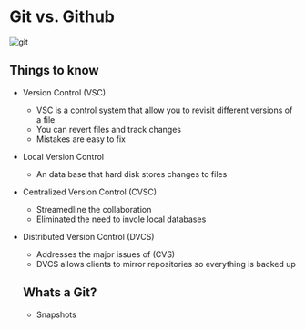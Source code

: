 # Git vs. Github
![git](https://miro.medium.com/max/3200/1*OY34A4uBsawmGoqpBV3UaA.png)
## Things to know
- Version Control (VSC)
    - VSC is a control system that allow you to revisit different versions of a file
    - You can revert files and track changes
    - Mistakes are easy to fix
- Local Version Control
    - An data base that hard disk stores changes to files
- Centralized Version Control (CVSC)
    - Streamedline the collaboration 
    - Eliminated the need to invole local databases
- Distributed Version Control (DVCS)
    - Addresses the major issues of (CVS)
    - DVCS allows clients to mirror repositories so everything is backed up

    ## Whats a Git?
    - Snapshots